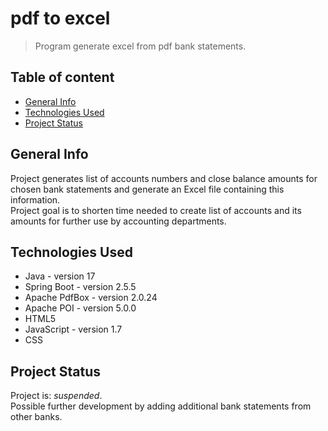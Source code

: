 # pdf to excel

>Program generate excel from pdf bank statements.

## Table of content
* [General Info](#general-info)
* [Technologies Used](#technologies-used)
* [Project Status](#project-status)

## General Info
Project generates list of accounts numbers and close balance amounts for chosen bank statements and generate an Excel file containing this information.\
Project goal is to shorten time needed to create list of accounts and its amounts for further use by accounting departments.

## Technologies Used
- Java - version 17
- Spring Boot - version 2.5.5
- Apache PdfBox - version 2.0.24
- Apache POI - version 5.0.0
- HTML5
- JavaScript - version 1.7
- CSS

## Project Status
Project is: _suspended_.\
Possible further development by adding additional bank statements from other banks.
